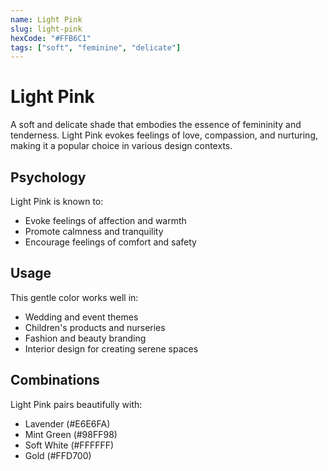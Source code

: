 ```yaml
---
name: Light Pink
slug: light-pink
hexCode: "#FFB6C1"
tags: ["soft", "feminine", "delicate"]
---
```


# Light Pink

A soft and delicate shade that embodies the essence of femininity and tenderness. Light Pink evokes feelings of love, compassion, and nurturing, making it a popular choice in various design contexts.

## Psychology

Light Pink is known to:
- Evoke feelings of affection and warmth
- Promote calmness and tranquility
- Encourage feelings of comfort and safety

## Usage

This gentle color works well in:
- Wedding and event themes
- Children's products and nurseries
- Fashion and beauty branding
- Interior design for creating serene spaces

## Combinations

Light Pink pairs beautifully with:
- Lavender (#E6E6FA)
- Mint Green (#98FF98)
- Soft White (#FFFFFF)
- Gold (#FFD700)